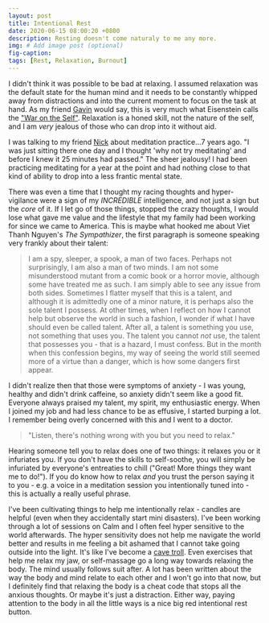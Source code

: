 ```yaml
---
layout: post
title: Intentional Rest
date: 2020-06-15 08:00:20 +0800
description: Resting doesn't come naturaly to me any more.
img: # Add image post (optional)
fig-caption: 
tags: [Rest, Relaxation, Burnout]
---
```


I didn't think it was possible to be bad at relaxing. I assumed relaxation was the default state for the human mind and it needs to be constantly whipped away from distractions and into the current moment to focus on the task at hand. As my friend [Gavin](https://www.youtube.com/channel/UCUHFOcfiUoYHhMhLNuY_dUg) would say, this is very much what Eisenstein calls the ["War on the Self"](https://soundcloud.com/charleseisenstein/war-against-self). Relaxation is a honed skill, not the nature of the self, and I am _very_ jealous of those who can drop into it without aid.

I was talking to my friend [Nick](https://mbatube.com/video/discover-the-pathway-of-nick-ritter-t-39-17) about meditation practice...7 years ago. "I was just sitting there one day and I thought 'why not try meditating' and before I knew it 25 minutes had passed." The sheer jealousy! I had been practicing meditating for a year at the point and had nothing close to that kind of ability to drop into a less frantic mental state.

There was even a time that I thought my racing thoughts and hyper-vigilance were a sign of my *INCREDIBLE* intelligence, and not just a sign but the *core* of it. If I let go of those things, stopped the crazy thoughts, I would lose what gave me value and the lifestyle that my family had been working for since we came to America. This is maybe what hooked me about Viet Thanh Nguyen's _The Sympathizer_, the first paragraph is someone speaking very frankly about their talent:

>I am a spy, sleeper, a spook, a man of two faces. Perhaps not surprisingly, I am also a man of two minds. I am not some misunderstood mutant from a comic book or a horror movie, although some have treated me as such. I am simply able to see any issue from both sides. Sometimes I flatter myself that this is a talent, and although it is admittedly one of a minor nature, it is perhaps also the sole talent I possess. At other times, when I reflect on how I cannot help but observe the world in such a fashion, I wonder if what I have should even be called talent. After all, a talent is something you use, not something that uses you. The talent you cannot *not* use, the talent that possesses you - that is a hazard, I must confess. But in the month when this confession begins, my way of seeing the world still seemed more of a virtue than a danger, which is how some dangers first appear.


I didn't realize then that those were symptoms of anxiety - I was young, healthy and didn't drink caffeine, so anxiety didn't seem like a good fit. Everyone always praised my talent, my spirit, my enthusiastic energy. When I joined my job and had less chance to be as effusive, I started burping a lot. I remember being overly concerned with this and I went to a doctor. 

>"Listen, there's nothing wrong with you but you need to relax."

Hearing someone tell you to relax does one of two things: it relaxes you or it infuriates you. If you don't have the skills to self-soothe, you will simply be infuriated by everyone's entreaties to chill ("Great! More things they want me to do!"). If you do know how to relax _and_ you trust the person saying it to you - e.g. a voice in a meditation session you intentionally tuned into - this is actually a really useful phrase.

I've been cultivating things to help me intentionally relax - candles are helpful (even when they accidentally start mini disasters). I've been working through a lot of sessions on Calm and I often feel hyper sensitive to the world afterwards. The hyper sensitivity does not help me navigate the world better and results in me feeling a bit ashamed that I cannot take going outside into the light. It's like I've become a [cave troll](https://en.wikipedia.org/wiki/Allegory_of_the_cave). Even exercises that help me relax my jaw, or self-massage go a long way towards relaxing the body. The mind usually follows suit after. A lot has been written about the way the body and mind relate to each other and I won't go into that now, but I definitely find that relaxing the body is a cheat code that stops all the anxious thoughts. Or maybe it's just a distraction. Either way, paying attention to the body in all the little ways is a nice big red intentional rest button.
